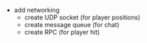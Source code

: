 - add networking
    - create UDP socket (for player positions)
    - create message queue (for chat)
    - create RPC (for player hit)
